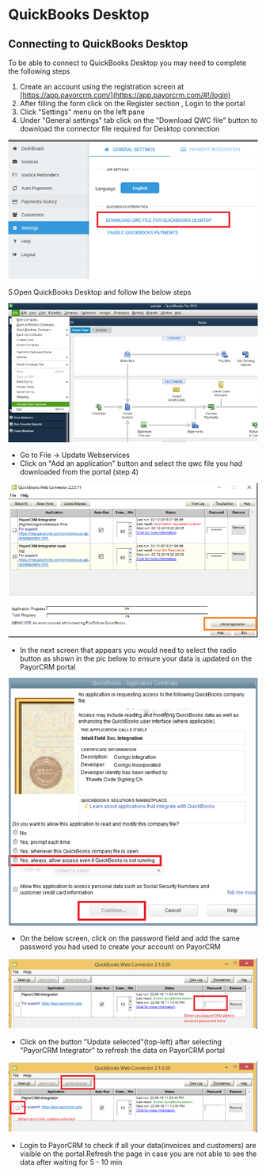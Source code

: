 # QuickBooks Desktop



## Connecting to QuickBooks Desktop

To be able to connect to QuickBooks Desktop you may need to complete the following steps

1. Create an account using the registration screen at [https://app.payorcrm.com/](https://app.payorcrm.com/#!/login)
2. After filling the form click on the Register section , Login to the portal
3. Click "Settings" menu on the left pane
4. Under "General settings" tab click on the "Download QWC file" button to download the connector file required for Desktop connection



![General settings -&amp;gt; Download QWC file](../../.gitbook/assets/qwc-download.png)

5.Open QuickBooks Desktop and follow the below steps

![File -&amp;gt; Update Webservices](../../.gitbook/assets/qb.PNG)

* Go to File -&gt; Update Webservices
* Click on "Add an application" button and select the qwc file you had downloaded from the portal \(step 4\)

![](../../.gitbook/assets/add-application2.png)

* In the next screen that appears you would need to select the radio button as shown in the pic below to ensure your data is updated on the PayorCRM portal

![](../../.gitbook/assets/qb-desktop-access.png)

* On the below screen, click on the password field and add the same password you had used to create your account on PayorCRM

![Enter your payorCRM admin account password in the red box](../../.gitbook/assets/qbd-password.png)

* Click on the button "Update selected"\(top-left\) after selecting "PayorCRM Integrator" to refresh the data on PayorCRM portal

![Click update selected](../../.gitbook/assets/qb-web-connector-update.png)

* Login to PayorCRM  to check if all your data\(invoices and customers\) are visible on the portal.Refresh the page in case you are not able to see the data after waiting for 5 - 10 min

